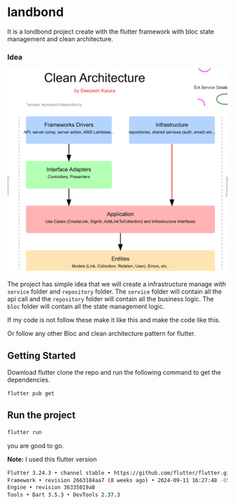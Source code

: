 # landbond

It is a londbond project create with the flutter framework with bloc state management and clean architecture.

### Idea 

![Project Image](/image/clean-architecture-diagram.png)

The project has simple idea that we will create a infrastructure manage with `service` folder and `repository` folder. The `service` folder will contain all the api call and the `repository` folder will contain all the business logic. The `bloc` folder will contain all the state management logic.

If my code is not follow these make it like this and make the code like this. 

Or follow any other Bloc and clean architecture pattern for flutter.


## Getting Started 
Download flutter clone the repo and run the following command to get the dependencies. 

```bash
flutter pub get
```

## Run the project
```bash
flutter run
```

you are good to go.
 


**Note:** I used this flutter version
```bash
Flutter 3.24.3 • channel stable • https://github.com/flutter/flutter.git
Framework • revision 2663184aa7 (8 weeks ago) • 2024-09-11 16:27:48 -0500
Engine • revision 36335019a8
Tools • Dart 3.5.3 • DevTools 2.37.3
```
